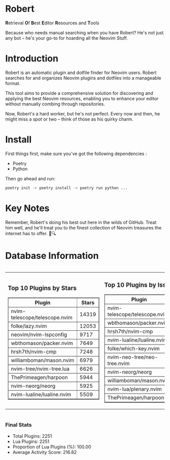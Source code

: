 # Robert

**R**etrieval
**O**f
**B**est
**E**ditor
**R**esources and
**T**ools

Because who needs manual searching when you have Robert?
He's not just any bot – he's your go-to for hoarding all the Neovim Stuff.

# Introduction
Robert is an automatic plugin and dotfile finder for Neovim users. Robert searches for and organizes Neovim plugins and dotfiles into a manageable format.

This tool aims to provide a comprehensive solution for discovering and applying the best Neovim resources, enabling you to enhance your editor without manually combing through repositories.

Now, Robert's a hard worker, but he's not perfect. Every now and then, he might miss a spot or two – think of those as his quirky charm. 

# Install
 First things first, make sure you've got the following dependencies :
  - Poetry 
  - Python 

Then go ahead and run:

```bash
poetry init -> poetry install -> poetry run python ...
```
# Key Notes

Remember, Robert's doing his best out here in the wilds of GitHub. Treat him well, and he'll treat you to the finest collection of Neovim treasures the internet has to offer. 🎩🔍


# Database Information

<div style='display:flex;flex-direction:row;justify-content:space-between;'><table><tr><td><h3>Top 10 Plugins by Stars</h3><table border="1"><tr><th>Plugin</th><th>Stars</th></tr><tr><td>nvim-telescope/telescope.nvim</td><td>14319</td></tr><tr><td>folke/lazy.nvim</td><td>12053</td></tr><tr><td>neovim/nvim-lspconfig</td><td>9717</td></tr><tr><td>wbthomason/packer.nvim</td><td>7649</td></tr><tr><td>hrsh7th/nvim-cmp</td><td>7248</td></tr><tr><td>williamboman/mason.nvim</td><td>6979</td></tr><tr><td>nvim-tree/nvim-tree.lua</td><td>6626</td></tr><tr><td>ThePrimeagen/harpoon</td><td>5944</td></tr><tr><td>nvim-neorg/neorg</td><td>5925</td></tr><tr><td>nvim-lualine/lualine.nvim</td><td>5509</td></tr></table></td><td><h3>Top 10 Plugins by Issues</h3><table border="1"><tr><th>Plugin</th><th>Issues</th></tr><tr><td>nvim-telescope/telescope.nvim</td><td>329</td></tr><tr><td>wbthomason/packer.nvim</td><td>305</td></tr><tr><td>hrsh7th/nvim-cmp</td><td>245</td></tr><tr><td>nvim-lualine/lualine.nvim</td><td>202</td></tr><tr><td>folke/which-key.nvim</td><td>191</td></tr><tr><td>nvim-neo-tree/neo-tree.nvim</td><td>186</td></tr><tr><td>nvim-neorg/neorg</td><td>172</td></tr><tr><td>williamboman/mason.nvim</td><td>162</td></tr><tr><td>nvim-lua/plenary.nvim</td><td>121</td></tr><tr><td>ThePrimeagen/harpoon</td><td>100</td></tr></table></td><td><h3>Top 10 Plugins by Forks</h3><table border="1"><tr><th>Plugin</th><th>Forks</th></tr><tr><td>neovim/nvim-lspconfig</td><td>2016</td></tr><tr><td>nvim-telescope/telescope.nvim</td><td>788</td></tr><tr><td>nvim-tree/nvim-tree.lua</td><td>596</td></tr><tr><td>nvim-lualine/lualine.nvim</td><td>451</td></tr><tr><td>hrsh7th/nvim-cmp</td><td>363</td></tr><tr><td>folke/tokyonight.nvim</td><td>358</td></tr><tr><td>ThePrimeagen/harpoon</td><td>344</td></tr><tr><td>jackMort/ChatGPT.nvim</td><td>301</td></tr><tr><td>nvimdev/lspsaga.nvim</td><td>282</td></tr><tr><td>folke/lazy.nvim</td><td>280</td></tr></table></td></tr></table></div>

### Final Stats
- Total Plugins: 2251
- Lua Plugins: 2251
- Proportion of Lua Plugins (%): 100.00
- Average Activity Score: 216.82
